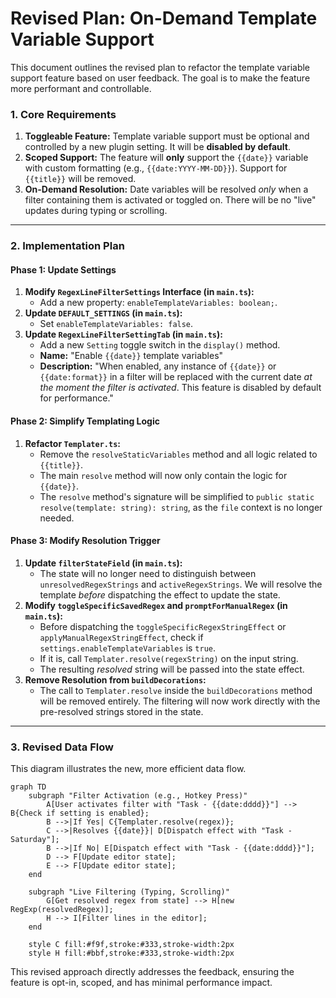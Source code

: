 # Revised Plan: On-Demand Template Variable Support

This document outlines the revised plan to refactor the template variable support feature based on user feedback. The goal is to make the feature more performant and controllable.

### **1. Core Requirements**

1.  **Toggleable Feature:** Template variable support must be optional and controlled by a new plugin setting. It will be **disabled by default**.
2.  **Scoped Support:** The feature will **only** support the `{{date}}` variable with custom formatting (e.g., `{{date:YYYY-MM-DD}}`). Support for `{{title}}` will be removed.
3.  **On-Demand Resolution:** Date variables will be resolved *only* when a filter containing them is activated or toggled on. There will be no "live" updates during typing or scrolling.

---

### **2. Implementation Plan**

#### **Phase 1: Update Settings**

1.  **Modify `RegexLineFilterSettings` Interface (in `main.ts`):**
    *   Add a new property: `enableTemplateVariables: boolean;`.
2.  **Update `DEFAULT_SETTINGS` (in `main.ts`):**
    *   Set `enableTemplateVariables: false`.
3.  **Update `RegexLineFilterSettingTab` (in `main.ts`):**
    *   Add a new `Setting` toggle switch in the `display()` method.
    *   **Name:** "Enable `{{date}}` template variables"
    *   **Description:** "When enabled, any instance of `{{date}}` or `{{date:format}}` in a filter will be replaced with the current date *at the moment the filter is activated*. This feature is disabled by default for performance."

#### **Phase 2: Simplify Templating Logic**

1.  **Refactor `Templater.ts`:**
    *   Remove the `resolveStaticVariables` method and all logic related to `{{title}}`.
    *   The main `resolve` method will now only contain the logic for `{{date}}`.
    *   The `resolve` method's signature will be simplified to `public static resolve(template: string): string`, as the `file` context is no longer needed.

#### **Phase 3: Modify Resolution Trigger**

1.  **Update `filterStateField` (in `main.ts`):**
    *   The state will no longer need to distinguish between `unresolvedRegexStrings` and `activeRegexStrings`. We will resolve the template *before* dispatching the effect to update the state.
2.  **Modify `toggleSpecificSavedRegex` and `promptForManualRegex` (in `main.ts`):**
    *   Before dispatching the `toggleSpecificRegexStringEffect` or `applyManualRegexStringEffect`, check if `settings.enableTemplateVariables` is `true`.
    *   If it is, call `Templater.resolve(regexString)` on the input string.
    *   The resulting *resolved* string will be passed into the state effect.
3.  **Remove Resolution from `buildDecorations`:**
    *   The call to `Templater.resolve` inside the `buildDecorations` method will be removed entirely. The filtering will now work directly with the pre-resolved strings stored in the state.

---

### **3. Revised Data Flow**

This diagram illustrates the new, more efficient data flow.

```mermaid
graph TD
    subgraph "Filter Activation (e.g., Hotkey Press)"
        A[User activates filter with "Task - {{date:dddd}}"] --> B{Check if setting is enabled};
        B -->|If Yes| C{Templater.resolve(regex)};
        C -->|Resolves {{date}}| D[Dispatch effect with "Task - Saturday"];
        B -->|If No| E[Dispatch effect with "Task - {{date:dddd}}"];
        D --> F[Update editor state];
        E --> F[Update editor state];
    end

    subgraph "Live Filtering (Typing, Scrolling)"
        G[Get resolved regex from state] --> H[new RegExp(resolvedRegex)];
        H --> I[Filter lines in the editor];
    end

    style C fill:#f9f,stroke:#333,stroke-width:2px
    style H fill:#bbf,stroke:#333,stroke-width:2px
```

This revised approach directly addresses the feedback, ensuring the feature is opt-in, scoped, and has minimal performance impact.